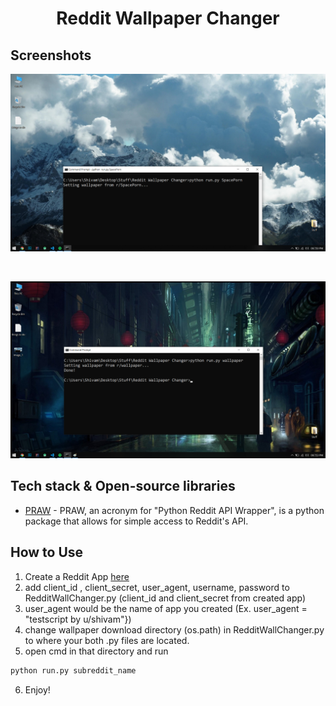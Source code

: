 <h1 align="center">Reddit Wallpaper Changer</h1>

## Screenshots
<p align="center">
<img src="https://github.com/AndroShivam/Reddit-Wallpaper-Changer/blob/main/screenshot1.png"/>
</p>
<br>
<p align="center">
<img src="https://github.com/AndroShivam/Reddit-Wallpaper-Changer/blob/main/screenshot2.png"/>
</p>

## Tech stack & Open-source libraries
- [PRAW](https://github.com/praw-dev/praw) - PRAW, an acronym for "Python Reddit API Wrapper", is a python package that allows for simple access to Reddit's API.

## How to Use
1. Create a Reddit App [here](https://www.reddit.com/prefs/apps)
2. add client_id , client_secret, user_agent, username, password to RedditWallChanger.py (client_id and client_secret from created app)
3. user_agent would be the name of app you created (Ex. user_agent = "testscript by u/shivam"})
4. change wallpaper download directory (os.path) in RedditWallChanger.py to where your both .py files are located.
5. open cmd in that directory and run 
```bash
python run.py subreddit_name
```
6. Enjoy!
